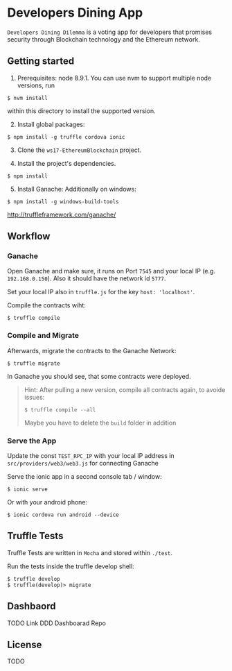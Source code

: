 # Developers Dining App

`Developers Dining Dilemma` is a voting app for developers that promises security through Blockchain technology and the Ethereum network.

## Getting started

1. Prerequisites: node 8.9.1. You can use nvm to support multiple node versions, run 
  ```shell
  $ nvm install 
  ```
within this directory to install the supported version.

2. Install global packages: 
  ```shell
  $ npm install -g truffle cordova ionic
  ```

3. Clone the `ws17-EthereumBlockchain` project.

4. Install the project's dependencies.

  ```shell
  $ npm install
  ```

5. Install Ganache: 
  Additionally on windows:
  ```shell
  $ npm install -g windows-build-tools
  ```
http://truffleframework.com/ganache/
## Workflow
### Ganache
  Open Ganache and make sure, it runs on Port `7545` and your local IP (e.g. `192.168.0.150`).
  Also it should have the network id `5777`.

  Set your local IP also in `truffle.js` for the key `host: 'localhost'`.

  Compile the contracts wiht:

  ```shell
  $ truffle compile
  ```
### Compile and Migrate
  Afterwards, migrate the contracts to the Ganache Network:

  ```shell 
  $ truffle migrate
  ``` 

  In Ganache you should see, that some contracts were deployed.
  
  > Hint: After pulling a new version, compile all contracts again, to avoide issues:
  > ```shell 
  > $ truffle compile --all
  > ``` 
  > Maybe you have to delete the `build` folder in addition

### Serve the App

 Update the const `TEST_RPC_IP` with your local IP address in `src/providers/web3/web3.js` for connecting Ganache

 Serve the ionic app in a second console tab / window:
  ```shell
  $ ionic serve
  ```
  Or with your android phone:
  ```shell
  $ ionic cordova run android --device
  ```

## Truffle Tests
  Truffle Tests are written in `Mocha` and stored within `./test`. 

  Run the tests inside the truffle develop shell:

  ```shell
  $ truffle develop
  $ truffle(develop)> migrate
  ```

## Dashbaord

TODO Link DDD Dashboarad Repo

## License

TODO

